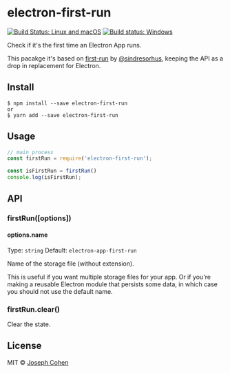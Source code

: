 # electron-first-run

[![Build Status: Linux and macOS](https://travis-ci.org/joecohens/electron-first-run.svg?branch=master)](https://travis-ci.org/joecohens/electron-first-run) [![Build status: Windows](https://ci.appveyor.com/api/projects/status/xsvax2qy6lao3y25?svg=true)](https://ci.appveyor.com/project/joecohens/electron-first-run/branch/master)

Check if it's the first time an Electron App runs.

This pacakge it's based on [first-run](https://github.com/sindresorhus/first-run) by [@sindresorhus](https://github.com/sindresorhus), keeping the API as a drop in replacement for Electron.

## Install

```
$ npm install --save electron-first-run
or
$ yarn add --save electron-first-run
```

## Usage

```js
// main process
const firstRun = require('electron-first-run');

const isFirstRun = firstRun()
console.log(isFirstRun);
```

## API

### firstRun([options])

#### options.name

Type: `string`
Default: `electron-app-first-run`

Name of the storage file (without extension).

This is useful if you want multiple storage files for your app. Or if you're making a reusable Electron module that persists some data, in which case you should not use the default name.

### firstRun.clear()

Clear the state.

## License

MIT © [Joseph Cohen](http://joecohens.com)

